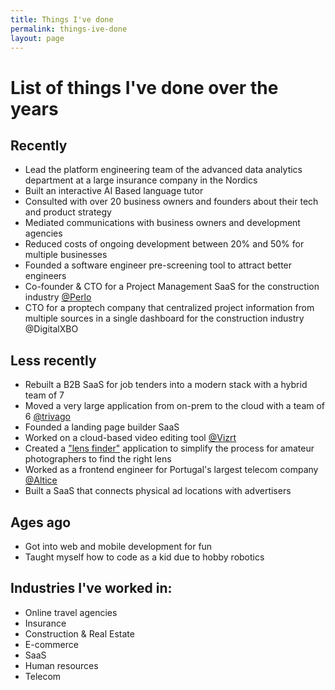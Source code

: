 ```yaml
---
title: Things I've done
permalink: things-ive-done
layout: page
---
```

# List of things I've done over the years

## Recently
- Lead the platform engineering team of the advanced data analytics department at a large insurance company in the Nordics
- Built an interactive AI Based language tutor
- Consulted with over 20 business owners and founders about their tech and product strategy
- Mediated communications with business owners and development agencies
- Reduced costs of ongoing development between 20% and 50% for multiple businesses
- Founded a software engineer pre-screening tool to attract better engineers 
- Co-founder & CTO for a Project Management SaaS for the construction industry <a href="https://www.perlo.io/" target="_blank">@Perlo</a>
- CTO for a proptech company that centralized project information from multiple sources in a single dashboard for the construction industry @DigitalXBO

## Less recently
- Rebuilt a B2B SaaS for job tenders into a modern stack with a hybrid team of 7
- Moved a very large application from on-prem to the cloud with a team of 6 <a href="https://www.trivago.com/" target="_blank">@trivago</a>
- Founded a landing page builder SaaS
- Worked on a cloud-based video editing tool <a href="https://www.vizrt.com/" target="_blank">@Vizrt</a>
- Created a <a href="https://amandoabreu.com/did/lens-finder/" target="_blank">"lens finder"</a> application to simplify the process for amateur photographers to find the right lens
- Worked as a frontend engineer for Portugal's largest telecom company <a href="https://www.altice.pt/" target="_blank">@Altice</a>
- Built a SaaS that connects physical ad locations with advertisers

## Ages ago
- Got into web and mobile development for fun
- Taught myself how to code as a kid due to hobby robotics

## Industries I've worked in:
- Online travel agencies
- Insurance
- Construction & Real Estate
- E-commerce
- SaaS
- Human resources
- Telecom
